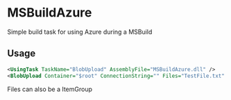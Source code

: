MSBuildAzure
============

Simple build task for using Azure during a MSBuild

Usage
-------------------------

```xml
<UsingTask TaskName="BlobUpload" AssemblyFile="MSBuildAzure.dll" />
<BlobUpload Container="$root" ConnectionString="" Files="TestFile.txt" />
```

Files can also be a ItemGroup